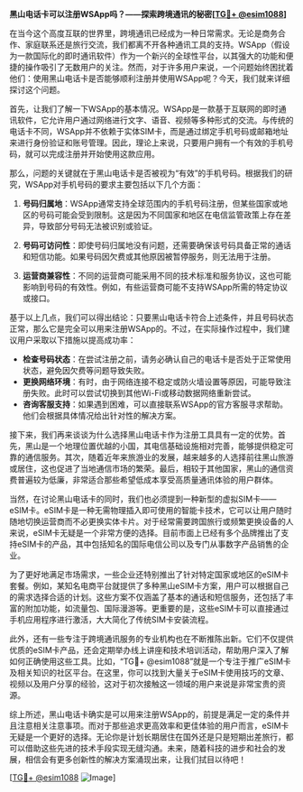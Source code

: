**黑山电话卡可以注册WSApp吗？——探索跨境通讯的秘密[[TG💪+ @esim1088](https://t.me/s/esim1088)]**

在当今这个高度互联的世界里，跨境通讯已经成为一种日常需求。无论是商务合作、家庭联系还是旅行交流，我们都离不开各种通讯工具的支持。WSApp（假设为一款国际化的即时通讯软件）作为一个新兴的全球性平台，以其强大的功能和便捷的操作吸引了无数用户的关注。然而，对于许多用户来说，一个问题始终困扰着他们：使用黑山电话卡是否能够顺利注册并使用WSApp呢？今天，我们就来详细探讨这个问题。

首先，让我们了解一下WSApp的基本情况。WSApp是一款基于互联网的即时通讯软件，它允许用户通过网络进行文字、语音、视频等多种形式的交流。与传统的电话卡不同，WSApp并不依赖于实体SIM卡，而是通过绑定手机号码或邮箱地址来进行身份验证和账号管理。因此，理论上来说，只要用户拥有一个有效的手机号码，就可以完成注册并开始使用这款应用。

那么，问题的关键就在于黑山电话卡是否被视为“有效”的手机号码。根据我们的研究，WSApp对手机号码的要求主要包括以下几个方面：

1. **号码归属地**：WSApp通常支持全球范围内的手机号码注册，但某些国家或地区的号码可能会受到限制。这是因为不同国家和地区在电信监管政策上存在差异，导致部分号码无法被识别或验证。

2. **号码可访问性**：即使号码归属地没有问题，还需要确保该号码具备正常的通话和短信功能。如果号码因欠费或其他原因被暂停服务，则无法用于注册。

3. **运营商兼容性**：不同的运营商可能采用不同的技术标准和服务协议，这也可能影响到号码的有效性。例如，有些运营商可能不支持WSApp所需的特定协议或接口。

基于以上几点，我们可以得出结论：只要黑山电话卡符合上述条件，并且号码状态正常，那么它是完全可以用来注册WSApp的。不过，在实际操作过程中，我们建议用户采取以下措施以提高成功率：

- **检查号码状态**：在尝试注册之前，请务必确认自己的电话卡是否处于正常使用状态，避免因欠费等问题导致失败。
- **更换网络环境**：有时，由于网络连接不稳定或防火墙设置等原因，可能导致注册失败。此时可以尝试切换到其他Wi-Fi或移动数据网络重新尝试。
- **咨询客服支持**：如果遇到困难，可以直接联系WSApp的官方客服寻求帮助。他们会根据具体情况给出针对性的解决方案。

接下来，我们再来谈谈为什么选择黑山电话卡作为注册工具具有一定的优势。首先，黑山是一个地理位置优越的小国，其电信基础设施相对完善，能够提供稳定可靠的通信服务。其次，随着近年来旅游业的发展，越来越多的人选择前往黑山旅游或居住，这也促进了当地通信市场的繁荣。最后，相较于其他国家，黑山的通信资费普遍较为低廉，非常适合那些希望低成本享受高质量通讯体验的用户群体。

当然，在讨论黑山电话卡的同时，我们也必须提到一种新型的虚拟SIM卡——eSIM卡。eSIM卡是一种无需物理插入即可使用的智能卡技术，它可以让用户随时随地切换运营商而不必更换实体卡片。对于经常需要跨国旅行或频繁更换设备的人来说，eSIM卡无疑是一个非常方便的选择。目前市面上已经有多个品牌推出了支持eSIM卡的产品，其中包括知名的国际电信公司以及专门从事数字产品销售的企业。

为了更好地满足市场需求，一些企业还特别推出了针对特定国家或地区的eSIM卡套餐。例如，某知名电商平台就提供了多种黑山eSIM卡方案，用户可以根据自己的需求选择合适的计划。这些方案不仅涵盖了基本的通话和短信服务，还包括了丰富的附加功能，如流量包、国际漫游等。更重要的是，这些eSIM卡可以直接通过手机应用程序进行激活，大大简化了传统SIM卡安装流程。

此外，还有一些专注于跨境通讯服务的专业机构也在不断推陈出新。它们不仅提供优质的eSIM卡产品，还会定期举办线上讲座和技术培训活动，帮助用户深入了解如何正确使用这些工具。比如，“TG💪+ @esim1088”就是一个专注于推广eSIM卡及相关知识的社区平台。在这里，你可以找到大量关于eSIM卡使用技巧的文章、视频以及用户分享的经验，这对于初次接触这一领域的用户来说是非常宝贵的资源。

综上所述，黑山电话卡确实是可以用来注册WSApp的，前提是满足一定的条件并且注意相关注意事项。而对于那些追求更高效率和更佳体验的用户而言，eSIM卡无疑是一个更好的选择。无论你是计划长期居住在国外还是只是短期出差旅行，都可以借助这些先进的技术手段实现无缝沟通。未来，随着科技的进步和社会的发展，相信会有更多创新性的解决方案涌现出来，让我们拭目以待吧！

[[TG💪+ @esim1088](https://t.me/s/esim1088) ![Image](https://i.postimg.cc/4NQfJmqS/Snipaste-2025-05-13-00-14-12.png)]